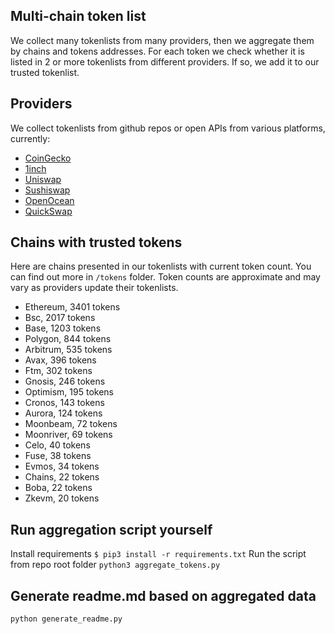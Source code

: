 
## Multi-chain token list 
We collect many tokenlists from many providers, then we aggregate them by chains and tokens addresses. 
For each token we check whether it is listed in 2 or more tokenlists from different providers. If so, 
we add it to our trusted tokenlist.

## Providers
We collect tokenlists from github repos or open APIs from various platforms, currently:
- [CoinGecko](https://www.coingecko.com/)
- [1inch](https://app.1inch.io/)
- [Uniswap](https://uniswap.org/)
- [Sushiswap](https://www.sushi.com/)
- [OpenOcean](https://openocean.finance/)
- [QuickSwap](https://quickswap.exchange/#/swap)

## Chains with trusted tokens
Here are chains presented in our tokenlists with current token count. You can find out more in `/tokens` folder.
Token counts are approximate and may vary as providers update their tokenlists.
- Ethereum, 3401 tokens
- Bsc, 2017 tokens
- Base, 1203 tokens
- Polygon, 844 tokens
- Arbitrum, 535 tokens
- Avax, 396 tokens
- Ftm, 302 tokens
- Gnosis, 246 tokens
- Optimism, 195 tokens
- Cronos, 143 tokens
- Aurora, 124 tokens
- Moonbeam, 72 tokens
- Moonriver, 69 tokens
- Celo, 40 tokens
- Fuse, 38 tokens
- Evmos, 34 tokens
- Chains, 22 tokens
- Boba, 22 tokens
- Zkevm, 20 tokens

## Run aggregation script yourself
Install requirements
```$ pip3 install -r requirements.txt```
Run the script from repo root folder
```python3 aggregate_tokens.py```
## Generate readme.md based on aggregated data
```bash
python generate_readme.py
```
